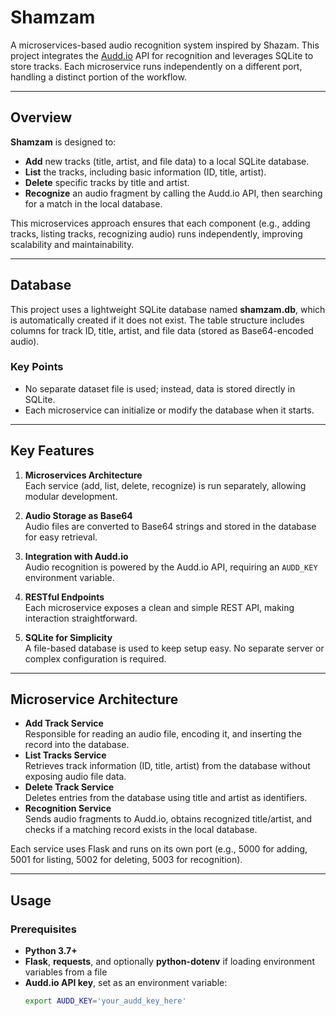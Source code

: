 # Shamzam

A microservices-based audio recognition system inspired by Shazam. This project integrates the [Audd.io](https://audd.io/) API for recognition and leverages SQLite to store tracks. Each microservice runs independently on a different port, handling a distinct portion of the workflow.

---


## Overview

**Shamzam** is designed to:  
- **Add** new tracks (title, artist, and file data) to a local SQLite database.  
- **List** the tracks, including basic information (ID, title, artist).  
- **Delete** specific tracks by title and artist.  
- **Recognize** an audio fragment by calling the Audd.io API, then searching for a match in the local database.

This microservices approach ensures that each component (e.g., adding tracks, listing tracks, recognizing audio) runs independently, improving scalability and maintainability.

---

## Database

This project uses a lightweight SQLite database named **shamzam.db**, which is automatically created if it does not exist. The table structure includes columns for track ID, title, artist, and file data (stored as Base64-encoded audio).

### Key Points
- No separate dataset file is used; instead, data is stored directly in SQLite.  
- Each microservice can initialize or modify the database when it starts.

---

## Key Features

1. **Microservices Architecture**  
   Each service (add, list, delete, recognize) is run separately, allowing modular development.

2. **Audio Storage as Base64**  
   Audio files are converted to Base64 strings and stored in the database for easy retrieval.

3. **Integration with Audd.io**  
   Audio recognition is powered by the Audd.io API, requiring an `AUDD_KEY` environment variable.

4. **RESTful Endpoints**  
   Each microservice exposes a clean and simple REST API, making interaction straightforward.

5. **SQLite for Simplicity**  
   A file-based database is used to keep setup easy. No separate server or complex configuration is required.

---

## Microservice Architecture

- **Add Track Service**  
  Responsible for reading an audio file, encoding it, and inserting the record into the database.  
- **List Tracks Service**  
  Retrieves track information (ID, title, artist) from the database without exposing audio file data.  
- **Delete Track Service**  
  Deletes entries from the database using title and artist as identifiers.  
- **Recognition Service**  
  Sends audio fragments to Audd.io, obtains recognized title/artist, and checks if a matching record exists in the local database.

Each service uses Flask and runs on its own port (e.g., 5000 for adding, 5001 for listing, 5002 for deleting, 5003 for recognition).

---

## Usage

### Prerequisites
- **Python 3.7+**  
- **Flask**, **requests**, and optionally **python-dotenv** if loading environment variables from a file  
- **Audd.io API key**, set as an environment variable:
  ```bash
  export AUDD_KEY='your_audd_key_here'
